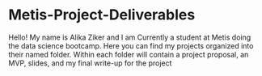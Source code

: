 # Metis-Project-Deliverables
Hello! My name is Alika Ziker and I am Currently a student at Metis doing the data science bootcamp.
Here you can find my projects organized into their named folder.  Within each folder will contain a project proposal, an MVP, slides, and my final write-up for the project 
